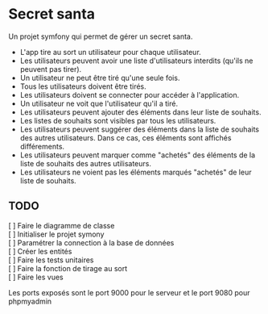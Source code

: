 # Secret santa

Un projet symfony qui permet de gérer un secret santa.  

* L'app tire au sort un utilisateur pour chaque utilisateur.
* Les utilisateurs peuvent avoir une liste d'utilisateurs interdits (qu'ils ne peuvent pas tirer).
* Un utilisateur ne peut être tiré qu'une seule fois.
* Tous les utilisateurs doivent être tirés.
* Les utilisateurs doivent se connecter pour accéder à l'application.
* Un utilisateur ne voit que l'utilisateur qu'il a tiré.
* Les utilisateurs peuvent ajouter des éléments dans leur liste de souhaits.
* Les listes de souhaits sont visibles par tous les utilisateurs.
* Les utilisateurs peuvent suggérer des éléments dans la liste de souhaits des autres utilisateurs. Dans ce cas, ces éléments sont affichés différements.
* Les utilisateurs peuvent marquer comme "achetés" des éléments de la liste de souhaits des autres utilisateurs.
* Les utilisateurs ne voient pas les éléments marqués "achetés" de leur liste de souhaits.

## TODO

[ ] Faire le diagramme de classe  
[ ] Initialiser le projet symony  
[ ] Paramétrer la connection à la base de données  
[ ] Créer les entités  
[ ] Faire les tests unitaires  
[ ] Faire la fonction de tirage au sort  
[ ] Faire les vues




Les ports exposés sont le port 9000 pour le serveur et le port 9080 pour phpmyadmin